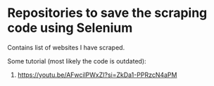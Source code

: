 # Repositories to save the scraping code using Selenium
Contains list of websites I have scraped.

Some tutorial (most likely the code is outdated):
1. https://youtu.be/AFwcilPWxZI?si=ZkDa1-PPRzcN4aPM
